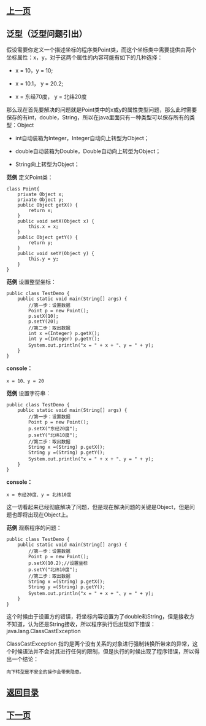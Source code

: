 ## [上一页](course07)
## 泛型（泛型问题引出）

假设需要你定义一个描述坐标的程序类Point类，而这个坐标类中需要提供由两个坐标属性：x，y，对于这两个属性的内容可能有如下的几种选择：

- x = 10，y = 10;

- x = 10.1， y = 20.2;

- x = 东经70度， y = 北纬20度

那么现在首先要解决的问题就是Point类中的x或y的属性类型问题，那么此时需要保存的有int，double，String，所以在java里面只有一种类型可以保存所有的类型：Object

- int自动装箱为Integer，Integer自动向上转型为Object；

- double自动装箱为Double，Double自动向上转型为Object；

- String向上转型为Object；

**范例** 定义Point类：

	class Point{
		private Object x;
		private Object y;
		public Object getX() {
			return x;
		}
		public void setX(Object x) {
			this.x = x;
		}
		public Object getY() {
			return y;
		}
		public void setY(Object y) {
			this.y = y;
		}
	}

**范例** 设置整型坐标：
	
	public class TestDemo {
		public static void main(String[] args) {
			//第一步：设置数据
			Point p = new Point();
			p.setX(10);
			p.setY(20);
			//第二步：取出数据
			int x =(Integer) p.getX();
			int y =(Integer) p.getY();
			System.out.println("x = " + x + "、y = " + y);
		}
	}
**console：**

	x = 10、y = 20


**范例** 设置字符串：

	public class TestDemo {
		public static void main(String[] args) {
			//第一步：设置数据
			Point p = new Point();
			p.setX("东经20度");
			p.setY("北纬10度");
			//第二步：取出数据
			String x =(String) p.getX();
			String y =(String) p.getY();
			System.out.println("x = " + x + "、y = " + y);
		}
	}

**console：**

	x = 东经20度、y = 北纬10度

这一切看起来已经彻底解决了问题，但是现在解决问题的关键是Object，但是问题也即将出现在Object上。

**范例** 观察程序的问题：

	public class TestDemo {
		public static void main(String[] args) {
			//第一步：设置数据
			Point p = new Point();
			p.setX(10.2);//设置坐标
			p.setY("北纬10度");
			//第二步：取出数据
			String x =(String) p.getX();
			String y =(String) p.getY();
			System.out.println("x = " + x + "、y = " + y);
		}
	}
这个时候由于设置方的错误，将坐标内容设置为了double和String，但是接收方不知道，认为还是String接收，所以程序执行后出现如下错误：
	java.lang.ClassCastException

ClassCastException 指的是两个没有关系的对象进行强制转换所带来的异常，这个时候语法并不会对其进行任何的限制，但是执行的时候出现了程序错误，所以得出一个结论：

	向下转型是不安全的操作会带来隐患。





## [返回目录](https://wuchengcheng110120.github.io/aliyunjava3/list)
## [下一页](course09)
